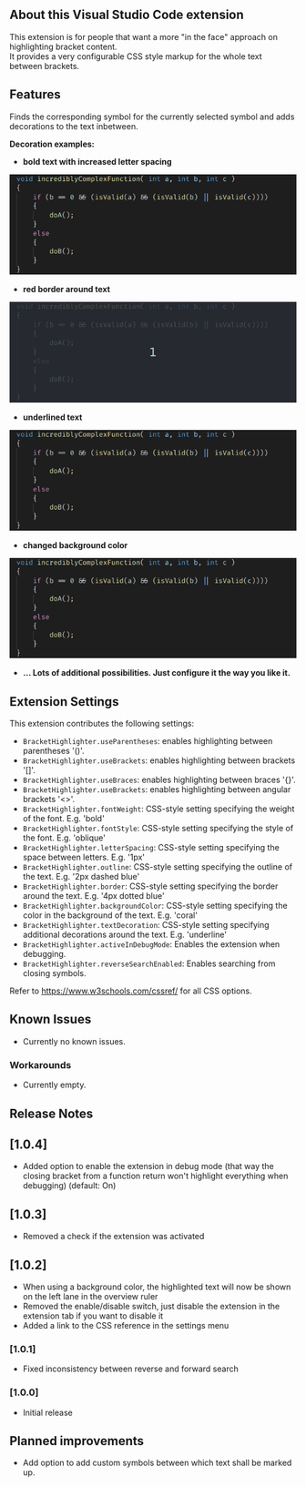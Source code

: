 ## About this Visual Studio Code extension

This extension is for people that want a more "in the face" approach on highlighting bracket content. \
It provides a very configurable CSS style markup for the whole text between brackets.

## Features

Finds the corresponding symbol for the currently selected symbol and adds decorations to the text inbetween. 

**Decoration examples:**

- **bold text with increased letter spacing**

![](assets/bold.gif)

- **red border around text**

![](assets/border.gif)

- **underlined text**

![](assets/underline.gif)

- **changed background color**

![](assets/background.gif)

- **... Lots of additional possibilities. Just configure it the way you like it.**


## Extension Settings

This extension contributes the following settings:

* `BracketHighlighter.useParentheses`: enables highlighting between parentheses '()'.
* `BracketHighlighter.useBrackets`: enables highlighting between brackets '[]'.
* `BracketHighlighter.useBraces`: enables highlighting between braces '{}'.
* `BracketHighlighter.useBrackets`: enables highlighting between angular brackets '<>'.
* `BracketHighlighter.fontWeight`: CSS-style setting specifying the weight of the font. E.g. 'bold'
* `BracketHighlighter.fontStyle`: CSS-style setting specifying the style of the font. E.g. 'oblique'
* `BracketHighlighter.letterSpacing`: CSS-style setting specifying the space between letters. E.g. '1px'
* `BracketHighlighter.outline`: CSS-style setting specifying the outline of the text. E.g. '2px dashed blue'
* `BracketHighlighter.border`: CSS-style setting specifying the border around the text. E.g. '4px dotted blue'
* `BracketHighlighter.backgroundColor`: CSS-style setting specifying the color in the background of the text. E.g. 'coral'
* `BracketHighlighter.textDecoration`: CSS-style setting specifying additional decorations around the text. E.g. 'underline' 
* `BracketHighlighter.activeInDebugMode`: Enables the extension when debugging. 
* `BracketHighlighter.reverseSearchEnabled`: Enables searching from closing symbols.

Refer to https://www.w3schools.com/cssref/ for all CSS options.

## Known Issues
- Currently no known issues.


### Workarounds
- Currently empty.

## Release Notes

## [1.0.4]
- Added option to enable the extension in debug mode (that way the closing bracket from a function return won't highlight everything when debugging) (default: On)

## [1.0.3] 
- Removed a check if the extension was activated

## [1.0.2]
- When using a background color, the highlighted text will now be shown on the left lane in the overview ruler
- Removed the enable/disable switch, just disable the extension in the extension tab if you want to disable it
- Added a link to the CSS reference in the settings menu

### [1.0.1]
- Fixed inconsistency between reverse and forward search

### [1.0.0]

- Initial release

## Planned improvements

- Add option to add custom symbols between which text shall be marked up.